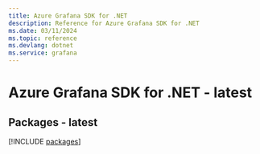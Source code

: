```yaml
---
title: Azure Grafana SDK for .NET
description: Reference for Azure Grafana SDK for .NET
ms.date: 03/11/2024
ms.topic: reference
ms.devlang: dotnet
ms.service: grafana
---
```

# Azure Grafana SDK for .NET - latest
## Packages - latest
[!INCLUDE [packages](grafana-index.md)]